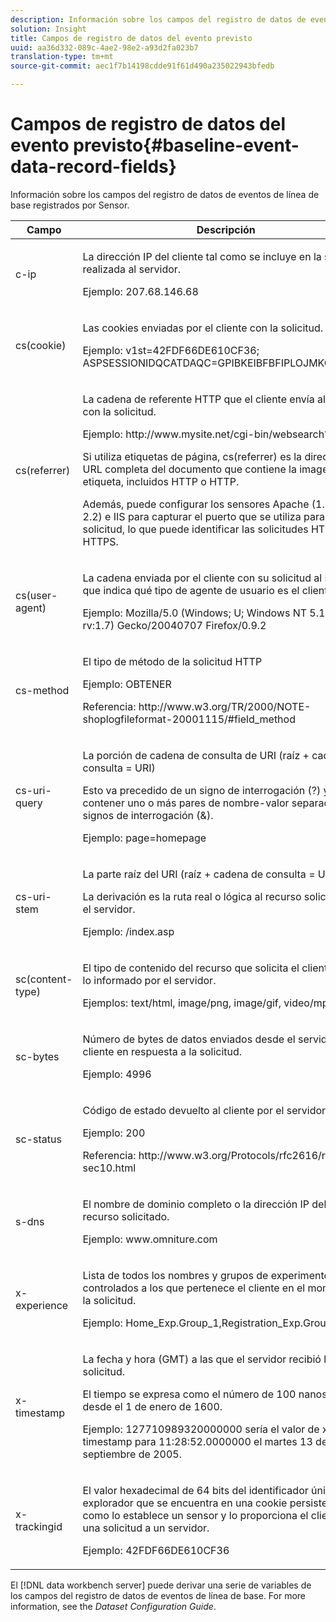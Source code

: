 ```yaml
---
description: Información sobre los campos del registro de datos de eventos de línea de base registrados por Sensor.
solution: Insight
title: Campos de registro de datos del evento previsto
uuid: aa36d332-089c-4ae2-98e2-a93d2fa023b7
translation-type: tm+mt
source-git-commit: aec1f7b14198cdde91f61d490a235022943bfedb

---
```



# Campos de registro de datos del evento previsto{#baseline-event-data-record-fields}

Información sobre los campos del registro de datos de eventos de línea de base registrados por Sensor.

<table id="table_E29606BB010E4DB48C463979B7BEC769"> 
 <thead> 
  <tr> 
   <th colname="col1" class="entry"> Campo </th> 
   <th colname="col2" class="entry"> Descripción </th> 
  </tr> 
 </thead>
 <tbody> 
  <tr> 
   <td colname="col1"> c-ip </td> 
   <td colname="col2"> <p>La dirección IP del cliente tal como se incluye en la solicitud realizada al servidor. </p> <p>Ejemplo: 207.68.146.68 </p> </td> 
  </tr> 
  <tr> 
   <td colname="col1"> cs(cookie) </td> 
   <td colname="col2"> <p>Las cookies enviadas por el cliente con la solicitud. </p> <p>Ejemplo: v1st=42FDF66DE610CF36; ASPSESSIONIDQCATDAQC=GPIBKEIBFBFIPLOJMKCAAEPM; </p> </td> 
  </tr> 
  <tr> 
   <td colname="col1"> cs(referrer) </td> 
   <td colname="col2"> <p>La cadena de referente HTTP que el cliente envía al servidor con la solicitud. </p> <p>Ejemplo: http://www.mysite.net/cgi-bin/websearch?qry </p> <p>Si utiliza etiquetas de página, cs(referrer) es la dirección URL completa del documento que contiene la imagen de etiqueta, incluidos HTTP o HTTP. </p> <p>Además, puede configurar los sensores Apache (1.3, 2.0 y 2.2) e IIS para capturar el puerto que se utiliza para la solicitud, lo que puede identificar las solicitudes HTTP vs. HTTPS. </p> </td> 
  </tr> 
  <tr> 
   <td colname="col1"> cs(user-agent) </td> 
   <td colname="col2"> <p>La cadena enviada por el cliente con su solicitud al servidor que indica qué tipo de agente de usuario es el cliente. </p> <p>Ejemplo: Mozilla/5.0 (Windows; U; Windows NT 5.1; en-US; rv:1.7) Gecko/20040707 Firefox/0.9.2 </p> </td> 
  </tr> 
  <tr> 
   <td colname="col1"> cs-method </td> 
   <td colname="col2"> <p>El tipo de método de la solicitud HTTP </p> <p>Ejemplo: OBTENER </p> <p>Referencia: http://www.w3.org/TR/2000/NOTE-shoplogfileformat-20001115/#field_method </p> </td> 
  </tr> 
  <tr> 
   <td colname="col1"> cs-uri-query </td> 
   <td colname="col2"> <p>La porción de cadena de consulta de URI (raíz + cadena de consulta = URI) </p> <p>Esto va precedido de un signo de interrogación (?) y puede contener uno o más pares de nombre-valor separados por signos de interrogación (&amp;). </p> <p>Ejemplo: page=homepage </p> </td> 
  </tr> 
  <tr> 
   <td colname="col1"> cs-uri-stem </td> 
   <td colname="col2"> <p>La parte raíz del URI (raíz + cadena de consulta = URI) </p> <p>La derivación es la ruta real o lógica al recurso solicitado en el servidor. </p> <p>Ejemplo: /index.asp </p> </td> 
  </tr> 
  <tr> 
   <td colname="col1"> sc(content-type) </td> 
   <td colname="col2"> <p>El tipo de contenido del recurso que solicita el cliente según lo informado por el servidor. </p> <p>Ejemplos: text/html, image/png, image/gif, video/mpeg </p> </td> 
  </tr> 
  <tr> 
   <td colname="col1"> sc-bytes </td> 
   <td colname="col2"> <p>Número de bytes de datos enviados desde el servidor al cliente en respuesta a la solicitud. </p> <p>Ejemplo: 4996 </p> </td> 
  </tr> 
  <tr> 
   <td colname="col1"> sc-status </td> 
   <td colname="col2"> <p>Código de estado devuelto al cliente por el servidor. </p> <p>Ejemplo: 200 </p> <p>Referencia: http://www.w3.org/Protocols/rfc2616/rfc2616-sec10.html </p> </td> 
  </tr> 
  <tr> 
   <td colname="col1"> s-dns </td> 
   <td colname="col2"> <p>El nombre de dominio completo o la dirección IP del host del recurso solicitado. </p> <p>Ejemplo: www.omniture.com </p> </td> 
  </tr> 
  <tr> 
   <td colname="col1"> x-experience </td> 
   <td colname="col2"> <p>Lista de todos los nombres y grupos de experimentos controlados a los que pertenece el cliente en el momento de la solicitud. </p> <p>Ejemplo: Home_Exp.Group_1,Registration_Exp.Group_2 </p> </td> 
  </tr> 
  <tr> 
   <td colname="col1"> x-timestamp </td> 
   <td colname="col2"> <p>La fecha y hora (GMT) a las que el servidor recibió la solicitud. </p> <p>El tiempo se expresa como el número de 100 nanosegundos desde el 1 de enero de 1600. </p> <p>Ejemplo: 127710989320000000 sería el valor de x-timestamp para 11:28:52.0000000 el martes 13 de septiembre de 2005. </p> </td> 
  </tr> 
  <tr> 
   <td colname="col1"> x-trackingid </td> 
   <td colname="col2"> <p>El valor hexadecimal de 64 bits del identificador único del explorador que se encuentra en una cookie persistente, tal como lo establece un <span class="wintitle"> sensor </span> y lo proporciona el cliente con una solicitud a un servidor. </p> <p>Ejemplo: 42FDF66DE610CF36 </p> </td> 
  </tr> 
 </tbody> 
</table>

El [!DNL data workbench server] puede derivar una serie de variables de los campos del registro de datos de eventos de línea de base. For more information, see the *Dataset Configuration Guide*.

